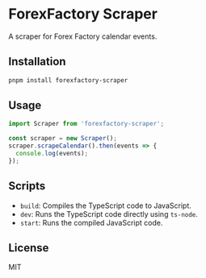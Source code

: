 # ForexFactory Scraper

A scraper for Forex Factory calendar events.

## Installation

```bash
pnpm install forexfactory-scraper
```

## Usage

```typescript
import Scraper from 'forexfactory-scraper';

const scraper = new Scraper();
scraper.scrapeCalendar().then(events => {
  console.log(events);
});
```

## Scripts

- `build`: Compiles the TypeScript code to JavaScript.
- `dev`: Runs the TypeScript code directly using `ts-node`.
- `start`: Runs the compiled JavaScript code.

## License

MIT